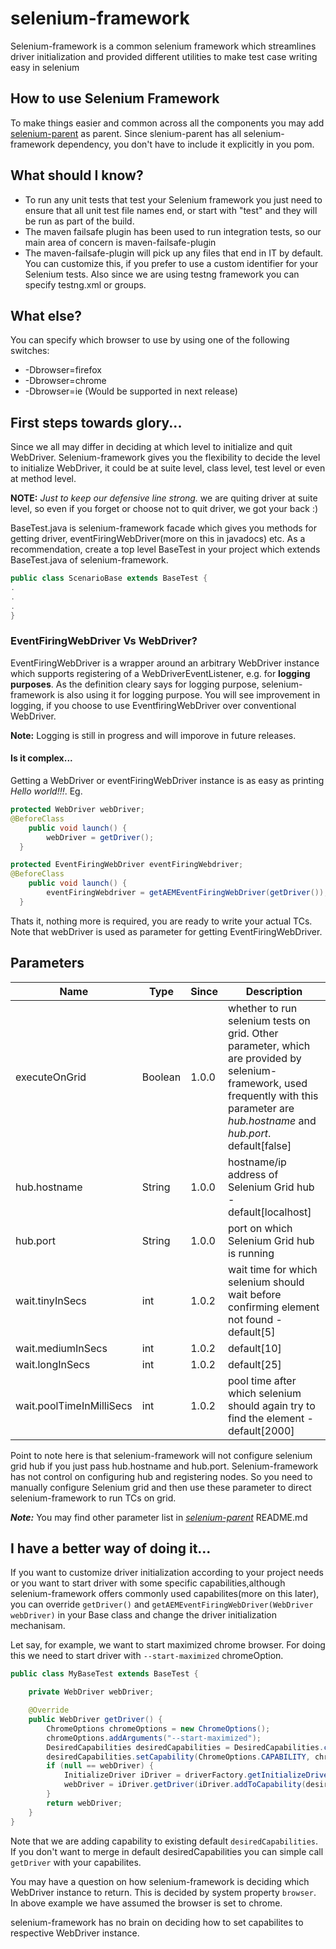 # selenium-framework
Selenium-framework is a common selenium framework which streamlines driver initialization and provided different utilities to make test case writing easy in selenium

## How to use Selenium Framework
To make things easier and common across all the components you may add [selenium-parent] as parent. Since slenium-parent has all selenium-framework dependency, you don't have to include it explicitly in you pom.

## What should I know?
* To run any unit tests that test your Selenium framework you just need to ensure that all unit test file names end, or start with "test" and they will be run as part of the build.
* The maven failsafe plugin has been used to run integration tests, so our main area of concern is maven-failsafe-plugin
* The maven-failsafe-plugin will pick up any files that end in IT by default. You can customize this, if you prefer to use a custom identifier for your Selenium tests. Also since we are using testng framework you can specify testng.xml or groups.

## What else?
You can specify which browser to use by using one of the following switches:
- -Dbrowser=firefox
- -Dbrowser=chrome
- -Dbrowser=ie (Would be supported in next release)

## First steps towards glory...
Since we all may differ in deciding at which level to initialize and quit WebDriver. Selenium-framework gives you the flexibility to decide the level to initialize WebDriver, it could be at suite level, class level, test level or even at method level.

**NOTE:** *Just to keep our defensive line strong.* we are quiting driver at suite level, so even if you forget or choose not to quit driver, we got your back :)

BaseTest.java is selenium-framework facade which gives you methods for getting driver, eventFiringWebDriver(more on this in javadocs) etc. As a recommendation, create a top level BaseTest in your project which extends BaseTest.java of selenium-framework.

```java
public class ScenarioBase extends BaseTest {
.
.
.
}
```

### EventFiringWebDriver Vs WebDriver?
EventFiringWebDriver is a wrapper around an arbitrary WebDriver instance which supports registering of a WebDriverEventListener, e.g. for **logging purposes**.
As the definition cleary says for logging purpose, selenium-framework is also using it for logging purpose.
You will see improvement in logging, if you choose to use EventfiringWebDriver over conventional WebDriver.

**Note:** Logging is still in progress and will imporove in future releases.

#### Is it complex...
Getting a WebDriver or eventFiringWebDriver instance is as easy as printing _Hello world!!!_.
Eg.

```java
protected WebDriver webDriver;
@BeforeClass
	public void launch() {
		webDriver = getDriver();
  }
```

```java
protected EventFiringWebDriver eventFiringWebdriver;
@BeforeClass
	public void launch() {
		eventFiringWebdriver = getAEMEventFiringWebDriver(getDriver());
  }
```
Thats it, nothing more is required, you are ready to write your actual TCs.
Note that webDriver is used as parameter for getting EventFiringWebDriver.

## Parameters
|Name|Type|Since|Description|
|----|----|-----|-----------|
|executeOnGrid|Boolean|1.0.0|whether to run selenium tests on grid. Other parameter, which are provided by selenium-framework, used frequently with this parameter are *hub.hostname* and *hub.port*. default[false]|
|hub.hostname|String|1.0.0|hostname/ip address of Selenium Grid hub - default[localhost]|
|hub.port|String|1.0.0|port on which Selenium Grid hub is running| - default[4444]|
|wait.tinyInSecs|int|1.0.2|wait time for which selenium should wait before confirming element not found - default[5]|
|wait.mediumInSecs|int|1.0.2|default[10]|
|wait.longInSecs|int|1.0.2|default[25]|
|wait.poolTimeInMilliSecs|int|1.0.2|pool time after which selenium should again try to find the element - default[2000]|

Point to note here is that selenium-framework will not configure selenium grid hub if you just pass hub.hostname and hub.port. Selenium-framework has not control on configuring hub and registering nodes. So you need to manually configure Selenium grid and then use these parameter to direct selenium-framework to run TCs on grid.

***Note:*** You may find other parameter list in *[selenium-parent]* README.md

## I have a better way of doing it...
If you want to customize driver initialization according to your project needs or you want to start driver with some specific capabilities,although selenium-framework offers commonly used capabilites(more on this later), you can override `getDriver()` and `getAEMEventFiringWebDriver(WebDriver webDriver)` in your Base class and change the driver initialization mechanisam.

Let say, for example, we want to start maximized chrome browser. For doing this we need to start driver with `--start-maximized` chromeOption.

```java
public class MyBaseTest extends BaseTest {

	private WebDriver webDriver;

	@Override
	public WebDriver getDriver() {
		ChromeOptions chromeOptions = new ChromeOptions();
		chromeOptions.addArguments("--start-maximized");
		DesiredCapabilities desiredCapabilities = DesiredCapabilities.chrome();
		desiredCapabilities.setCapability(ChromeOptions.CAPABILITY, chromeOptions);
		if (null == webDriver) {
			InitializeDriver iDriver = driverFactory.getInitializeDriver();
			webDriver = iDriver.getDriver(iDriver.addToCapability(desiredCapabilities));
		}
		return webDriver;
	}
}
```
Note that we are adding capability to existing default `desiredCapabilities`. If you don't want to merge in default desiredCapabilities you can simple call `getDriver` with your capabilites.

You may have a question on how selenium-framework is deciding which WebDriver instance to return. This is decided by system property `browser`. In above example we have assumed the browser is set to chrome.

selenium-framework has no brain on deciding how to set capabilites to respective WebDriver instance.


[selenium-parent]: https://git.corp.adobe.com/livecycle/forms-qe-scripts/tree/master/selenium-parent
